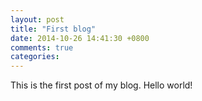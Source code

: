 ```yaml
---
layout: post
title: "First blog"
date: 2014-10-26 14:41:30 +0800
comments: true
categories: 
---
```


This is the first post of my blog. Hello world!